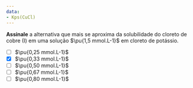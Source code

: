 ```yaml
---
data:
- Kps(CuCl)
---
```


**Assinale** a alternativa que mais se aproxima da solubilidade do cloreto de cobre (I) em uma solução $\pu{1,5 mmol.L-1}$ em cloreto de potássio.

- [ ] $\pu{0,25 mmol.L-1}$
- [x] $\pu{0,33 mmol.L-1}$
- [ ] $\pu{0,50 mmol.L-1}$
- [ ] $\pu{0,67 mmol.L-1}$
- [ ] $\pu{0,80 mmol.L-1}$

